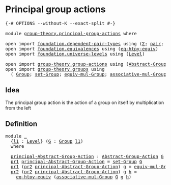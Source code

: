 # Principal group actions

<pre class="Agda"><a id="36" class="Symbol">{-#</a> <a id="40" class="Keyword">OPTIONS</a> <a id="48" class="Pragma">--without-K</a> <a id="60" class="Pragma">--exact-split</a> <a id="74" class="Symbol">#-}</a>

<a id="79" class="Keyword">module</a> <a id="86" href="group-theory.principal-group-actions.html" class="Module">group-theory.principal-group-actions</a> <a id="123" class="Keyword">where</a>

<a id="130" class="Keyword">open</a> <a id="135" class="Keyword">import</a> <a id="142" href="foundation.dependent-pair-types.html" class="Module">foundation.dependent-pair-types</a> <a id="174" class="Keyword">using</a> <a id="180" class="Symbol">(</a><a id="181" href="foundation-core.dependent-pair-types.html#502" class="Record">Σ</a><a id="182" class="Symbol">;</a> <a id="184" href="foundation-core.dependent-pair-types.html#575" class="InductiveConstructor">pair</a><a id="188" class="Symbol">;</a> <a id="190" href="foundation-core.dependent-pair-types.html#592" class="Field">pr1</a><a id="193" class="Symbol">;</a> <a id="195" href="foundation-core.dependent-pair-types.html#604" class="Field">pr2</a><a id="198" class="Symbol">)</a>
<a id="200" class="Keyword">open</a> <a id="205" class="Keyword">import</a> <a id="212" href="foundation.equivalences.html" class="Module">foundation.equivalences</a> <a id="236" class="Keyword">using</a> <a id="242" class="Symbol">(</a><a id="243" href="foundation.equivalences.html#14717" class="Function">eq-htpy-equiv</a><a id="256" class="Symbol">)</a>
<a id="258" class="Keyword">open</a> <a id="263" class="Keyword">import</a> <a id="270" href="foundation.universe-levels.html" class="Module">foundation.universe-levels</a> <a id="297" class="Keyword">using</a> <a id="303" class="Symbol">(</a><a id="304" href="Agda.Primitive.html#597" class="Postulate">Level</a><a id="309" class="Symbol">)</a>

<a id="312" class="Keyword">open</a> <a id="317" class="Keyword">import</a> <a id="324" href="group-theory.group-actions.html" class="Module">group-theory.group-actions</a> <a id="351" class="Keyword">using</a> <a id="357" class="Symbol">(</a><a id="358" href="group-theory.group-actions.html#1192" class="Function">Abstract-Group-Action</a><a id="379" class="Symbol">)</a>
<a id="381" class="Keyword">open</a> <a id="386" class="Keyword">import</a> <a id="393" href="group-theory.groups.html" class="Module">group-theory.groups</a> <a id="413" class="Keyword">using</a>
  <a id="421" class="Symbol">(</a> <a id="423" href="group-theory.groups.html#2398" class="Function">Group</a><a id="428" class="Symbol">;</a> <a id="430" href="group-theory.groups.html#2581" class="Function">set-Group</a><a id="439" class="Symbol">;</a> <a id="441" href="group-theory.groups.html#5034" class="Function">equiv-mul-Group</a><a id="456" class="Symbol">;</a> <a id="458" href="group-theory.groups.html#3235" class="Function">associative-mul-Group</a><a id="479" class="Symbol">)</a>
</pre>
## Idea

The principal group action is the action of a group on itself by multiplication from the left

## Definition

<pre class="Agda"><a id="613" class="Keyword">module</a> <a id="620" href="group-theory.principal-group-actions.html#620" class="Module">_</a>
  <a id="624" class="Symbol">{</a><a id="625" href="group-theory.principal-group-actions.html#625" class="Bound">l1</a> <a id="628" class="Symbol">:</a> <a id="630" href="Agda.Primitive.html#597" class="Postulate">Level</a><a id="635" class="Symbol">}</a> <a id="637" class="Symbol">(</a><a id="638" href="group-theory.principal-group-actions.html#638" class="Bound">G</a> <a id="640" class="Symbol">:</a> <a id="642" href="group-theory.groups.html#2398" class="Function">Group</a> <a id="648" href="group-theory.principal-group-actions.html#625" class="Bound">l1</a><a id="650" class="Symbol">)</a>
  <a id="654" class="Keyword">where</a>
  
  <a id="665" href="group-theory.principal-group-actions.html#665" class="Function">principal-Abstract-Group-Action</a> <a id="697" class="Symbol">:</a> <a id="699" href="group-theory.group-actions.html#1192" class="Function">Abstract-Group-Action</a> <a id="721" href="group-theory.principal-group-actions.html#638" class="Bound">G</a> <a id="723" href="group-theory.principal-group-actions.html#625" class="Bound">l1</a>
  <a id="728" href="foundation-core.dependent-pair-types.html#592" class="Field">pr1</a> <a id="732" href="group-theory.principal-group-actions.html#665" class="Function">principal-Abstract-Group-Action</a> <a id="764" class="Symbol">=</a> <a id="766" href="group-theory.groups.html#2581" class="Function">set-Group</a> <a id="776" href="group-theory.principal-group-actions.html#638" class="Bound">G</a>
  <a id="780" href="foundation-core.dependent-pair-types.html#592" class="Field">pr1</a> <a id="784" class="Symbol">(</a><a id="785" href="foundation-core.dependent-pair-types.html#604" class="Field">pr2</a> <a id="789" href="group-theory.principal-group-actions.html#665" class="Function">principal-Abstract-Group-Action</a><a id="820" class="Symbol">)</a> <a id="822" href="group-theory.principal-group-actions.html#822" class="Bound">g</a> <a id="824" class="Symbol">=</a> <a id="826" href="group-theory.groups.html#5034" class="Function">equiv-mul-Group</a> <a id="842" href="group-theory.principal-group-actions.html#638" class="Bound">G</a> <a id="844" href="group-theory.principal-group-actions.html#822" class="Bound">g</a>
  <a id="848" href="foundation-core.dependent-pair-types.html#604" class="Field">pr2</a> <a id="852" class="Symbol">(</a><a id="853" href="foundation-core.dependent-pair-types.html#604" class="Field">pr2</a> <a id="857" href="group-theory.principal-group-actions.html#665" class="Function">principal-Abstract-Group-Action</a><a id="888" class="Symbol">)</a> <a id="890" href="group-theory.principal-group-actions.html#890" class="Bound">g</a> <a id="892" href="group-theory.principal-group-actions.html#892" class="Bound">h</a> <a id="894" class="Symbol">=</a>
    <a id="900" href="foundation.equivalences.html#14717" class="Function">eq-htpy-equiv</a> <a id="914" class="Symbol">(</a><a id="915" href="group-theory.groups.html#3235" class="Function">associative-mul-Group</a> <a id="937" href="group-theory.principal-group-actions.html#638" class="Bound">G</a> <a id="939" href="group-theory.principal-group-actions.html#890" class="Bound">g</a> <a id="941" href="group-theory.principal-group-actions.html#892" class="Bound">h</a><a id="942" class="Symbol">)</a>
</pre>